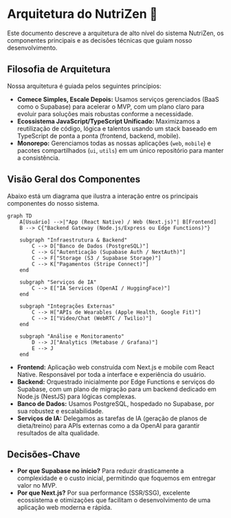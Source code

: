# Arquitetura do NutriZen 🫚

Este documento descreve a arquitetura de alto nível do sistema NutriZen, os componentes principais e as decisões técnicas que guiam nosso desenvolvimento.

## Filosofia de Arquitetura

Nossa arquitetura é guiada pelos seguintes princípios:

* **Comece Simples, Escale Depois:** Usamos serviços gerenciados (BaaS como o Supabase) para acelerar o MVP, com um plano claro para evoluir para soluções mais robustas conforme a necessidade.
* **Ecossistema JavaScript/TypeScript Unificado:** Maximizamos a reutilização de código, lógica e talentos usando um stack baseado em TypeScript de ponta a ponta (frontend, backend, mobile).
* **Monorepo:** Gerenciamos todas as nossas aplicações (`web`, `mobile`) e pacotes compartilhados (`ui`, `utils`) em um único repositório para manter a consistência.

## Visão Geral dos Componentes

Abaixo está um diagrama que ilustra a interação entre os principais componentes do nosso sistema.

```mermaid
graph TD
    A[Usuário] -->|"App (React Native) / Web (Next.js)"| B[Frontend]
    B --> C{"Backend Gateway (Node.js/Express ou Edge Functions)"}
    
    subgraph "Infraestrutura & Backend"
        C --> D["Banco de Dados (PostgreSQL)"]
        C --> G["Autenticação (Supabase Auth / NextAuth)"]
        C --> F["Storage (S3 / Supabase Storage)"]
        C --> K["Pagamentos (Stripe Connect)"]
    end

    subgraph "Serviços de IA"
        C --> E["IA Services (OpenAI / HuggingFace)"]
    end

    subgraph "Integrações Externas"
        C --> H["APIs de Wearables (Apple Health, Google Fit)"]
        C --> I["Video/Chat (WebRTC / Twilio)"]
    end

    subgraph "Análise e Monitoramento"
        D --> J["Analytics (Metabase / Grafana)"]
        E --> J
    end
```


* **Frontend:** Aplicação web construída com Next.js e mobile com React Native. Responsável por toda a interface e experiência do usuário.
* **Backend:** Orquestrado inicialmente por Edge Functions e serviços do Supabase, com um plano de migração para um backend dedicado em Node.js (NestJS) para lógicas complexas.
* **Banco de Dados:** Usamos PostgreSQL, hospedado no Supabase, por sua robustez e escalabilidade.
* **Serviços de IA:** Delegamos as tarefas de IA (geração de planos de dieta/treino) para APIs externas como a da OpenAI para garantir resultados de alta qualidade.

## Decisões-Chave

* **Por que Supabase no início?** Para reduzir drasticamente a complexidade e o custo inicial, permitindo que foquemos em entregar valor no MVP.
* **Por que Next.js?** Por sua performance (SSR/SSG), excelente ecossistema e otimizações que facilitam o desenvolvimento de uma aplicação web moderna e rápida.
